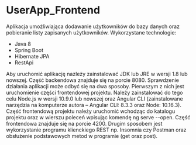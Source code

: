 # UserApp_Frontend

Aplikacja umożliwiająca dodawanie użytkowników do bazy danych oraz
pobieranie listy zapisanych użytkowników. Wykorzystane technologie:

- Java 8
- Spring Boot
- Hibernate JPA
- RestApi

Aby uruchomić aplikację nazleży zainstalować JDK lub JRE w wersji 1.8 lub nowszej. Część backendowa znajduje się na porcie 8080.
Sprawdzenie działania aplikacji może odbyć się na dwa sposoby. Pierwszym z nich jest uruchomienie części frontendowej projektu. Należy zainstalować do tego celu Node.js w wersji 10.9.0 lub nowszej oraz Angular CLI (zainstalowane narzędzia na komputerze autora – Angular CLI: 8.3.3 oraz Node: 10.16.3). Część frontendową projektu należy uruchomić wchodząc do katalogu projektu oraz w wierszu poleceń wpisując komendę ng serve --open. Część frontendowa znajduje się na porcie 4200.
Drugim sposobem jest wykorzystanie programu klienckiego REST np. Insomnia czy Postman oraz obsłużenie podstawowych metod w programie (get oraz post).

